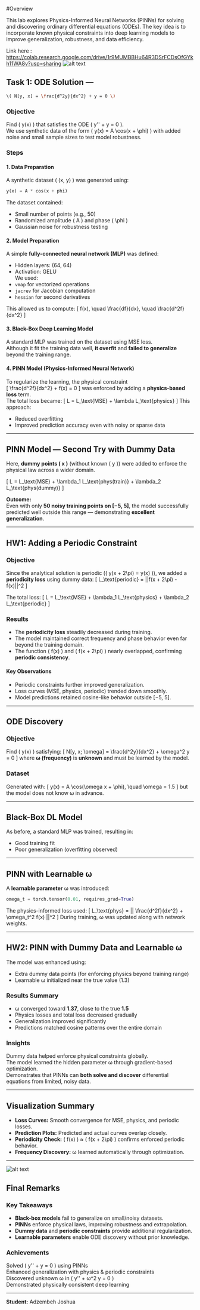 #Overview

This lab explores Physics-Informed Neural Networks (PINNs) for solving and discovering ordinary differential equations (ODEs).
The key idea is to incorporate known physical constraints into deep learning models to improve generalization, robustness, and data efficiency.

Link here : https://colab.research.google.com/drive/1r9MUMBBHu64R3DSrFCDsOfGYkh11WA8v?usp=sharing
![alt text]({D29493A3-0BCA-4F47-A1DB-B65E120013BB}.png)
## Task 1: ODE Solution — 
```bash
\( N[y, x] = \frac{d^2y}{dx^2} + y = 0 \)
```

### Objective  
Find \( y(x) \) that satisfies the ODE \( y'' + y = 0 \).  
We use synthetic data of the form \( y(x) = A \cos(x + \phi) \) with added noise and small sample sizes to test model robustness.  

### Steps  

#### 1. **Data Preparation**  
A synthetic dataset \( (x, y) \) was generated using:
```python
y(x) = A * cos(x + phi)
```
The dataset contained:
- Small number of points (e.g., 50)
- Randomized amplitude \( A \) and phase \( \phi \)
- Gaussian noise for robustness testing  

#### 2. **Model Preparation**  
A simple **fully-connected neural network (MLP)** was defined:
- Hidden layers: (64, 64)
- Activation: GELU  
We used:
- `vmap` for vectorized operations  
- `jacrev` for Jacobian computation  
- `hessian` for second derivatives  

This allowed us to compute:
\[
f(x), \quad \frac{df}{dx}, \quad \frac{d^2f}{dx^2}
\]

#### 3. **Black-Box Deep Learning Model**  
A standard MLP was trained on the dataset using MSE loss.  
Although it fit the training data well, **it overfit** and **failed to generalize** beyond the training range.

#### 4. **PINN Model (Physics-Informed Neural Network)**  
To regularize the learning, the physical constraint  
\[
\frac{d^2f}{dx^2} + f(x) = 0
\]
was enforced by adding a **physics-based loss** term.  
The total loss became:
\[
L = L_\text{MSE} + \lambda L_\text{physics}
\]
This approach:
- Reduced overfitting  
- Improved prediction accuracy even with noisy or sparse data  
---

## PINN Model — Second Try with Dummy Data  

Here, **dummy points \( x \)** (without known \( y \)) were added to enforce the physical law across a wider domain.

\[
L = L_\text{MSE} + \lambda_1 L_\text{phys(train)} + \lambda_2 L_\text{phys(dummy)}
\]

 **Outcome:**  
Even with only **50 noisy training points on [−5, 5]**, the model successfully predicted well outside this range — demonstrating **excellent generalization**.

---

## HW1: Adding a Periodic Constraint  

### Objective  
Since the analytical solution is periodic (\( y(x + 2\pi) = y(x) \)), we added a **periodicity loss** using dummy data:
\[
L_\text{periodic} = ||f(x + 2\pi) - f(x)||^2
\]

The total loss:
\[
L = L_\text{MSE} + \lambda_1 L_\text{physics} + \lambda_2 L_\text{periodic}
\]

### Results  
- The **periodicity loss** steadily decreased during training.  
- The model maintained correct frequency and phase behavior even far beyond the training domain.  
- The function \( f(x) \) and \( f(x + 2\pi) \) nearly overlapped, confirming **periodic consistency**.

#### Key Observations  
- Periodic constraints further improved generalization.  
- Loss curves (MSE, physics, periodic) trended down smoothly.  
- Model predictions retained cosine-like behavior outside [−5, 5].  

---

##  ODE Discovery  
### Objective  
Find \( y(x) \) satisfying:
\[
N[y, x; \omega] = \frac{d^2y}{dx^2} + \omega^2 y = 0
\]
where **ω (frequency)** is **unknown** and must be learned by the model.

### Dataset  
Generated with:
\[
y(x) = A \cos(\omega x + \phi), \quad \omega = 1.5
\]
but the model does not know ω in advance.

---

## Black-Box DL Model  
As before, a standard MLP was trained, resulting in:
- Good training fit  
- Poor generalization (overfitting observed)

---

## PINN with Learnable ω  

A **learnable parameter** ω was introduced:
```python
omega_t = torch.tensor(0.01, requires_grad=True)
```
The physics-informed loss used:
\[
L_\text{phys} = || \frac{d^2f}{dx^2} + \omega_t^2 f(x) ||^2
\]
During training, ω was updated along with network weights.

---

## HW2: PINN with Dummy Data and Learnable ω  

The model was enhanced using:
- Extra dummy data points (for enforcing physics beyond training range)
- Learnable ω initialized near the true value (1.3)

### Results Summary  
- ω converged toward **1.37**, close to the true **1.5**
- Physics losses and total loss decreased gradually  
- Generalization improved significantly  
- Predictions matched cosine patterns over the entire domain  

### Insights  
Dummy data helped enforce physical constraints globally.  
 The model learned the hidden parameter ω through gradient-based optimization.  
 Demonstrates that PINNs can **both solve and discover** differential equations from limited, noisy data.

---

##  Visualization Summary  
- **Loss Curves:** Smooth convergence for MSE, physics, and periodic losses.  
- **Prediction Plots:** Predicted and actual curves overlap closely.  
- **Periodicity Check:** \( f(x) \) ≈ \( f(x + 2\pi) \) confirms enforced periodic behavior.  
- **Frequency Discovery:** ω learned automatically through optimization.
---
![alt text]({9D2D382B-E1BA-4C6C-9306-21F9C7B27A00}.png)
## Final Remarks  

### Key Takeaways  
- **Black-box models** fail to generalize on small/noisy datasets.  
- **PINNs** enforce physical laws, improving robustness and extrapolation.  
- **Dummy data** and **periodic constraints** provide additional regularization.  
- **Learnable parameters** enable ODE discovery without prior knowledge.  

### Achievements  
Solved \( y'' + y = 0 \) using PINNs  
Enhanced generalization with physics & periodic constraints  
Discovered unknown ω in \( y'' + ω^2 y = 0 \)  
Demonstrated physically consistent deep learning  

---
**Student:** Adzembeh Joshua  


